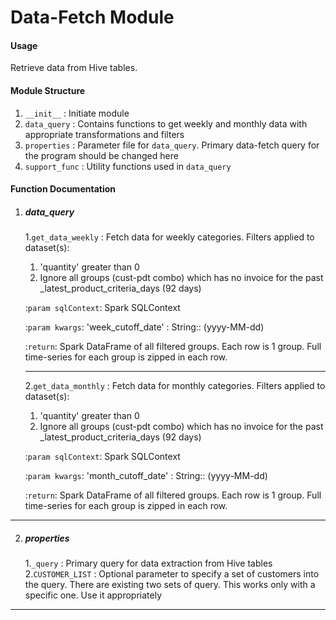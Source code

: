# Data-Fetch Module

#### Usage
Retrieve data from Hive tables.

#### Module Structure
1. ``__init__`` : Initiate module
2. ``data_query`` : Contains functions to get weekly and monthly data with appropriate transformations and filters
3. ``properties`` : Parameter file for ``data_query``. Primary data-fetch query for the program should be changed here
4. ``support_func`` : Utility functions used in ``data_query``

#### Function Documentation

  1. ##### data_query

     1.``get_data_weekly`` : Fetch data for weekly categories. Filters applied to dataset(s):
       1. 'quantity' greater than 0
       2.  Ignore all groups (cust-pdt combo) which has no invoice for the past _latest_product_criteria_days (92 days)
       
        :``param sqlContext``: Spark SQLContext
        
        :``param kwargs``: 'week_cutoff_date' : String:: (yyyy-MM-dd)
        
        :``return``: Spark DataFrame of all filtered groups. Each row is 1 group. Full time-series for each group is zipped in each row.
     
     -----
     
     2.``get_data_monthly`` : Fetch data for monthly categories. Filters applied to dataset(s):
       1. 'quantity' greater than 0
       2.  Ignore all groups (cust-pdt combo) which has no invoice for the past _latest_product_criteria_days (92 days)
    
        :``param sqlContext``: Spark SQLContext
        
        :``param kwargs``: 'month_cutoff_date' : String:: (yyyy-MM-dd)
        
        :``return``: Spark DataFrame of all filtered groups. Each row is 1 group. Full time-series for each group is zipped in each row.
     
  ------
     
  2. ##### properties
  
        1.``_query`` : Primary query for data extraction from Hive tables
        2.``CUSTOMER_LIST`` : Optional parameter to specify a set of customers into the query. There are existing two sets of query. This works only with a specific one. Use it appropriately 
  ------
        
